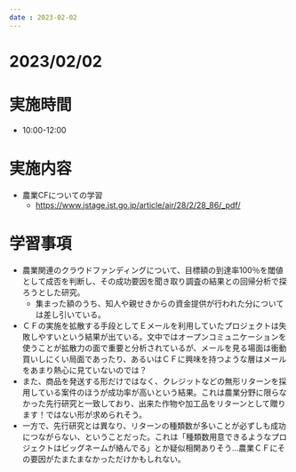 ```yaml
---
date : 2023-02-02
---
```


# 2023/02/02

# 実施時間
- 10:00-12:00

# 実施内容
- 農業CFについての学習
  - https://www.jstage.jst.go.jp/article/air/28/2/28_86/_pdf/

# 学習事項
- 農業関連のクラウドファンディングについて、目標額の到達率100％を閾値として成否を判断し、その成功要因を聞き取り調査の結果との回帰分析で探ろうとした研究。
  - 集まった額のうち、知人や親せきからの資金提供が行われた分については差し引いている。
- ＣＦの実施を拡散する手段としてＥメールを利用していたプロジェクトは失敗しやすいという結果が出ている。文中ではオープンコミュニケーションを使うことが拡散力の面で重要と分析されているが、メールを見る場面は衝動買いしにくい局面であったり、あるいはＣＦに興味を持つような層はメールをあまり熱心に見ていないのでは？
- また、商品を発送する形だけではなく、クレジットなどの無形リターンを採用している案件のほうが成功率が高いという結果。これは農業分野に限らなかった先行研究と一致しており、出来た作物や加工品をリターンとして贈ります！ではない形が求められそう。
- 一方で、先行研究とは異なり、リターンの種類数が多いことが必ずしも成功につながらない、ということだった。これは「種類数用意できるようなプロジェクトはビッグネームが絡んでる」とか疑似相関ありそう…農業ＣＦにその要因がたまたまなかっただけかもしれない。